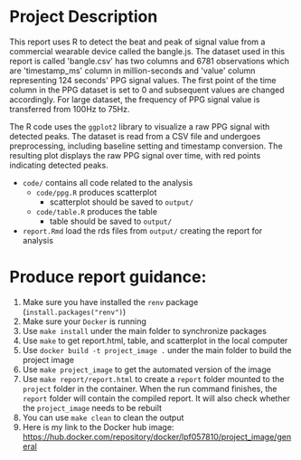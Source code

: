 # Project Description

This report uses R to detect the beat and peak of signal value from a commercial wearable device called the bangle.js. The dataset used in this report is  called 'bangle.csv' has two columns and 6781 observations which are 'timestamp_ms' column in  million-seconds and 'value' column representing 124 seconds' PPG signal values. The first point of the time column in the PPG dataset is set to 0 and subsequent values are changed accordingly. For large dataset, the frequency of PPG signal value is transferred from 100Hz to 75Hz.

The R code uses the `ggplot2` library to visualize a raw PPG signal with detected peaks. The dataset is read from a CSV file and undergoes preprocessing, including baseline setting and timestamp conversion. The resulting plot displays the raw PPG signal over time, with red points indicating detected peaks. 

- `code/` contains all code related to the  analysis
	- `code/ppg.R` produces scatterplot 
		- scatterplot  should be saved to `output/`
	- `code/table.R` produces the table
		- table should be saved to `output/`
- `report.Rmd` load the rds files from `output/` creating the report for analysis


# Produce report guidance:
1. Make sure you have installed the `renv` package (`install.packages("renv")`)
2. Make sure your `Docker` is running
4. Use `make install` under the main folder to synchronize packages
5. Use `make` to get report.html, table, and scatterplot in the local computer
6. Use `docker build -t project_image .` under the main folder to build the project image
7. Use `make project_image` to get the automated version of the image
8. Use `make report/report.html` to create a `report` folder  mounted to the `project` folder in the container. When the run command finishes, the `report` folder will contain the compiled report. It will also check whether the `project_image` needs to be rebuilt
9.  You can use `make clean` to clean the output
10. Here is my link to the Docker hub image: https://hub.docker.com/repository/docker/lpf057810/project_image/general
   
